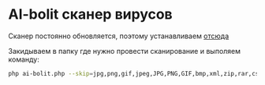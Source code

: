 # AI-bolit сканер вирусов

Сканер постоянно обновляется, поэтому устанавливаем [отсюда](https://github.com/gregzem/aibolit) <br>

Закидываем в папку где нужно провести сканирование и выполяем команду:

~~~bash  
php ai-bolit.php --skip=jpg,png,gif,jpeg,JPG,PNG,GIF,bmp,xml,zip,rar,css,avi,pdf,PDF,mov,_deny,suspected
~~~